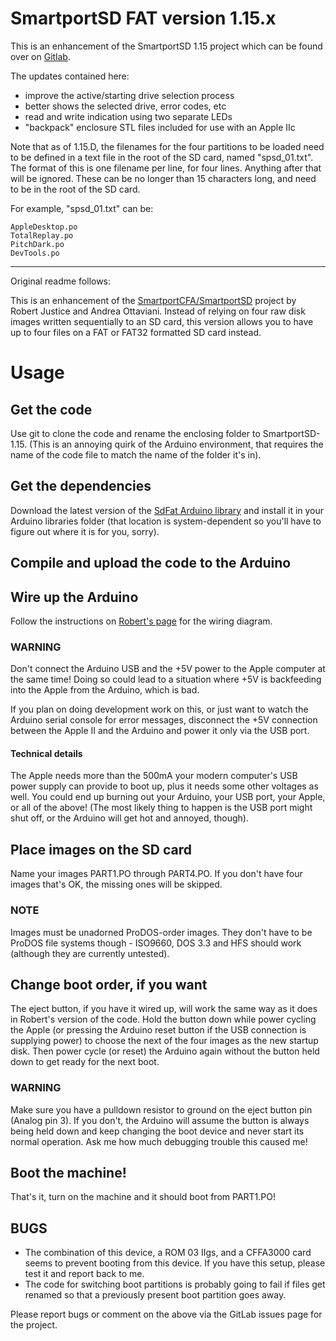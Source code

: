 # SmartportSD FAT version 1.15.x

This is an enhancement of the SmartportSD 1.15 project which can be found over on [Gitlab](https://gitlab.com/tersteeg/smartportsd).  

The updates contained here:

- improve the active/starting drive selection process
- better shows the selected drive, error codes, etc
- read and write indication using two separate LEDs
- "backpack" enclosure STL files included for use with an Apple IIc

Note that as of 1.15.D, the filenames for the four partitions to be loaded
need to be defined in a text file in the root of the SD card, named
"spsd_01.txt".  The format of this is one filename per line, for 
four lines. Anything after that will be ignored.  These can be 
no longer than 15 characters long, and need to be in the root of the 
SD card.

For example, "spsd_01.txt" can be:

    AppleDesktop.po
	TotalReplay.po
	PitchDark.po
	DevTools.po

---

Original readme follows:

This is an enhancement of the [SmartportCFA/SmartportSD](http://www.users.on.net/~rjustice/SmartportCFA/SmartportCFA.htm) project by Robert Justice and Andrea Ottaviani. Instead of relying on four raw disk images written sequentially to an SD card, this version allows you to have up to four files on a FAT or FAT32 formatted SD card instead.

# Usage

## Get the code

Use git to clone the code and rename the enclosing folder to SmartportSD-1.15. (This is an annoying quirk of the Arduino environment, that requires the name of the code file to match the name of the folder it's in).

## Get the dependencies

Download the latest version of the [SdFat Arduino library](https://github.com/greiman/SdFat/) and install it in your Arduino libraries folder (that location is system-dependent so you'll have to figure out where it is for you, sorry).

## Compile and upload the code to the Arduino

## Wire up the Arduino

Follow the instructions on [Robert's page](http://www.users.on.net/~rjustice/SmartportCFA/SmartportSD.htm) for the wiring diagram.

### WARNING

Don't connect the Arduino USB and the +5V power to the Apple computer at the same time! Doing so could lead to a situation where +5V is backfeeding into the Apple from the Arduino, which is bad. 

If you plan on doing development work on this, or just want to watch the Arduino serial console for error messages, disconnect the +5V connection between the Apple II and the Arduino and power it only via the USB port. 

#### Technical details
The Apple needs more than the 500mA your modern computer's USB power supply can provide to boot up, plus it needs some other voltages as well. You could end up burning out your Arduino, your USB port, your Apple, or all of the above! (The most likely thing to happen is the USB port might shut off, or the Arduino will get hot and annoyed, though).

## Place images on the SD card

Name your images PART1.PO through PART4.PO. If you don't have four images that's OK, the missing ones will be skipped.

### NOTE

Images must be unadorned ProDOS-order images. They don't have to be ProDOS file systems though - ISO9660, DOS 3.3 and HFS should work (although they are currently untested).

## Change boot  order, if you want

The eject button, if you have it wired up, will work the same way as it does in Robert's version of the code. Hold the button down while power cycling the Apple (or pressing the Arduino reset button if the USB connection is supplying power) to choose the next of the four images as the new startup disk. Then power cycle (or reset) the Arduino again without the button held down to get ready for the next boot.

### WARNING

Make sure you have a pulldown resistor to ground on the eject button pin (Analog pin 3). If you don't, the Arduino will assume the button is always being held down and keep changing the boot device and never start its normal operation. Ask me how much debugging trouble this caused me!

## Boot the machine!

That's it, turn on the machine and it should boot from PART1.PO!

## BUGS

- The combination of this device, a ROM 03 IIgs, and a CFFA3000 card seems to  prevent booting from this device. If you have this setup, please test it and report back to me.
- The code for switching boot partitions is probably going to fail if files get renamed so that a previously present boot partition goes away.

Please report bugs or comment on the above via the GitLab issues page for the project.
 
